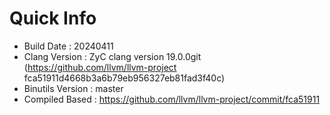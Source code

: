 # Quick Info
* Build Date : 20240411
* Clang Version : ZyC clang version 19.0.0git (https://github.com/llvm/llvm-project fca51911d4668b3a6b79eb956327eb81fad3f40c)
* Binutils Version : master
* Compiled Based : https://github.com/llvm/llvm-project/commit/fca51911


